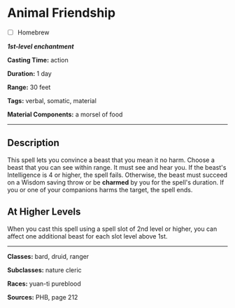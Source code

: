 # Animal Friendship

- [ ] Homebrew

***1st-level enchantment***

**Casting Time:** action

**Duration:** 1 day

**Range:** 30 feet

**Tags:** verbal, somatic, material

**Material Components:** a morsel of food

---

## Description
This spell lets you convince a beast that you mean it no harm. Choose a beast that you can see within range. It must see and hear you. If the beast's Intelligence is 4 or higher, the spell fails. Otherwise, the beast must succeed on a Wisdom saving throw or be **charmed** by you for the spell's duration. If you or one of your companions harms the target, the spell ends.

## At Higher Levels
When you cast this spell using a spell slot of 2nd level or higher, you can affect one additional beast for each slot level above 1st.

---

**Classes:** bard, druid, ranger

**Subclasses:** nature cleric

**Races:** yuan-ti pureblood

**Sources:** PHB, page 212
